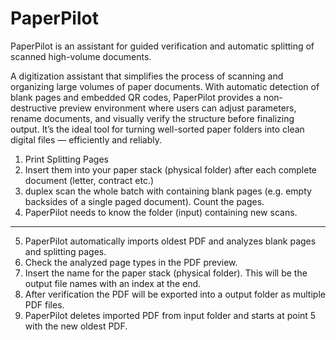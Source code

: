 # PaperPilot

PaperPilot is an assistant for guided verification and automatic splitting of scanned high-volume documents.

A digitization assistant that simplifies the process of scanning and organizing large volumes of paper documents. With automatic detection of blank pages and embedded QR codes, PaperPilot provides a non-destructive preview environment where users can adjust parameters, rename documents, and visually verify the structure before finalizing output. It’s the ideal tool for turning well-sorted paper folders into clean digital files — efficiently and reliably.

1. Print Splitting Pages
2. Insert them into your paper stack (physical folder) after each complete document (letter, contract etc.)
3. duplex scan the whole batch with containing blank pages (e.g. empty backsides of a single paged document). Count the pages.
4. PaperPilot needs to know the folder (input) containing new scans.
---
5. PaperPilot automatically imports oldest PDF and analyzes blank pages and splitting pages.
6. Check the analyzed page types in the PDF preview.
7. Insert the name for the paper stack (physical folder). This will be the output file names with an index at the end.
8. After verification the PDF will be exported into a output folder as multiple PDF files.
9. PaperPilot deletes imported PDF from input folder and starts at point 5 with the new oldest PDF. 
